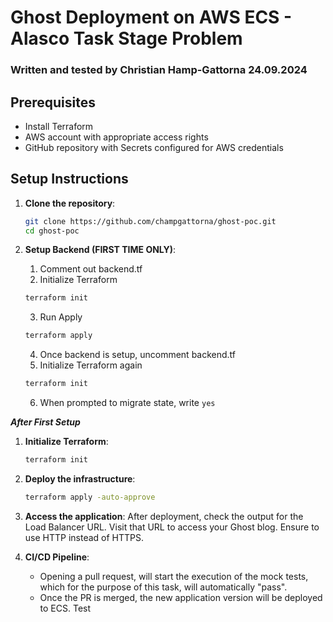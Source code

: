 # Ghost Deployment on AWS ECS - Alasco Task Stage Problem
### Written and tested by Christian Hamp-Gattorna 24.09.2024

## Prerequisites
- Install Terraform
- AWS account with appropriate access rights
- GitHub repository with Secrets configured for AWS credentials

## Setup Instructions
1. **Clone the repository**:
    ```bash
    git clone https://github.com/champgattorna/ghost-poc.git
    cd ghost-poc
    ```

2. **Setup Backend (FIRST TIME ONLY)**:
    1. Comment out backend.tf
    2. Initialize Terraform
    ```bash
    terraform init
    ```
    3. Run Apply
    ```bash
    terraform apply
    ```
    4. Once backend is setup, uncomment backend.tf
    5. Initialize Terraform again
    ```bash
    terraform init
    ```
    6. When prompted to migrate state, write `yes`


***After First Setup***

1. **Initialize Terraform**:
    ```bash
    terraform init
    ```

2. **Deploy the infrastructure**:
    ```bash
    terraform apply -auto-approve
    ```

3. **Access the application**:
    After deployment, check the output for the Load Balancer URL. Visit that URL to access your Ghost blog. Ensure to use HTTP instead of HTTPS.

4. **CI/CD Pipeline**:
    - Opening a pull request, will start the execution of the mock tests, which for the purpose of this task, will automatically "pass".
    - Once the PR is merged, the new application version will be deployed to ECS. Test
